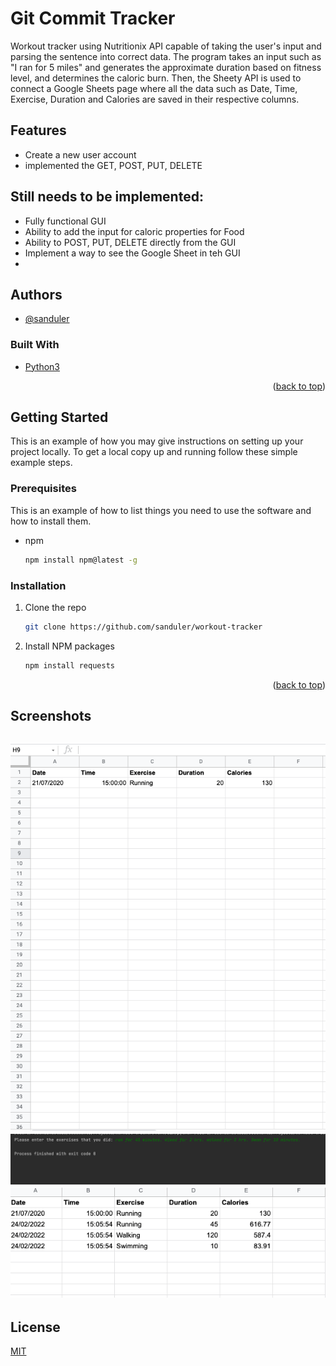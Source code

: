 
# Git Commit Tracker

Workout tracker using Nutritionix API capable of taking the user's input and parsing the sentence into correct data. 
The program takes an input such as "I ran for 5 miles" and generates the approximate duration based on fitness level,
and determines the caloric burn. Then, the Sheety API is used to connect a Google Sheets page where all the data such as 
Date, Time, Exercise, Duration and Calories are saved in their respective columns.

## Features

- Create a new user account
- implemented the GET, POST, PUT, DELETE

## Still needs to be implemented:
- Fully functional GUI
- Ability to add the input for caloric properties for Food
- Ability to POST, PUT, DELETE directly from the GUI
- Implement a way to see the Google Sheet in teh GUI
- 
## Authors

- [@sanduler](https://github.com/sanduler)

### Built With

- [Python3](https://www.python.org/)

<p align="right">(<a href="#top">back to top</a>)</p>

<!-- GETTING STARTED -->

## Getting Started

This is an example of how you may give instructions on setting up your project locally.
To get a local copy up and running follow these simple example steps.

### Prerequisites

This is an example of how to list things you need to use the software and how to install them.

- npm
  ```sh
  npm install npm@latest -g
  ```

### Installation

1. Clone the repo
   ```sh
   git clone https://github.com/sanduler/workout-tracker
   ```
2. Install NPM packages
   ```sh
   npm install requests
   ```

<p align="right">(<a href="#top">back to top</a>)</p>


## Screenshots

![App Screenshot](img/img0.png)
![App Screenshot](img/img1.png)
![App Screenshot](img/img2.png)
--------------------------------

## License

[MIT](https://choosealicense.com/licenses/mit/)

